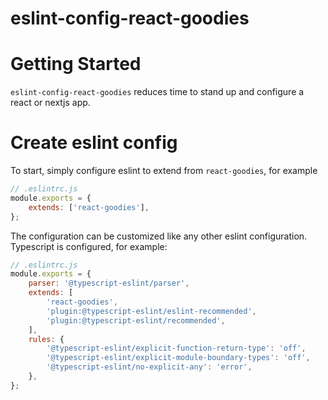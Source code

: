 eslint-config-react-goodies
============================

# Getting Started
`eslint-config-react-goodies` reduces time to stand up and configure a react or nextjs app.

# Create eslint config

To start, simply configure eslint to extend from `react-goodies`, for example

```javascript
// .eslintrc.js
module.exports = {
    extends: ['react-goodies'],
};

```

The configuration can be customized like any other eslint configuration. Typescript is configured, for example:

```javascript
// .eslintrc.js
module.exports = {
    parser: '@typescript-eslint/parser',
    extends: [
        'react-goodies',
        'plugin:@typescript-eslint/eslint-recommended',
        'plugin:@typescript-eslint/recommended',
    ],
    rules: {
        '@typescript-eslint/explicit-function-return-type': 'off',
        '@typescript-eslint/explicit-module-boundary-types': 'off',
        '@typescript-eslint/no-explicit-any': 'error',
    },
};
```